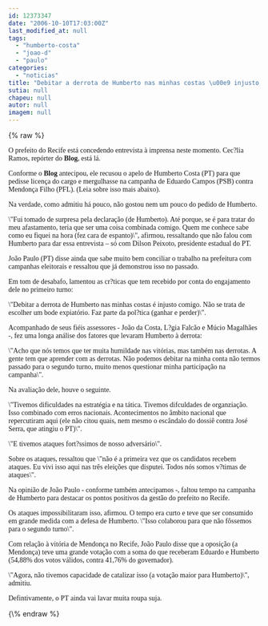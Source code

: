 ```yaml
---
id: 12373347
date: "2006-10-10T17:03:00Z"
last_modified_at: null
tags:
  - "humberto-costa"
  - "joao-d"
  - "paulo"
categories:
  - "noticias"
title: "Debitar a derrota de Humberto nas minhas costas \u00e9 injusto, desabafa Jo\u00e3o Paulo"
sutia: null
chapeu: null
autor: null
imagem: null
---
```

{\% raw %}
<p><P><FONT face=Verdana>O prefeito do Recife está concedendo entrevista à imprensa neste momento. Cec?lia Ramos, repórter do <STRONG>Blog</STRONG>, está lá.</FONT></P></p>
<p><P><FONT face=Verdana>Conforme o <B>Blog</B> antecipou, ele recusou o apelo de Humberto Costa (PT) para que pedisse licença do cargo e mergulhasse na campanha de Eduardo Campos (PSB) contra Mendonça Filho (PFL). (Leia sobre isso mais abaixo).</FONT></P></p>
<p><P><FONT face=Verdana>Na verdade, como admitiu há pouco, não gostou nem um pouco do pedido de Humberto.</FONT></P></p>
<p><P><FONT face=Verdana>\"Fui tomado de surpresa pela declaração (de Humberto). Até porque, se é para tratar do meu afastamento, teria que ser uma coisa combinada comigo. Quem me conhece sabe como eu fiquei na hora (fez cara de espanto)\", afirmou, ressaltando que não falou com Humberto para dar essa entrevista – só com Dilson Peixoto, presidente estadual do PT.</FONT></P></p>
<p><P><FONT face=Verdana>João Paulo (PT) disse ainda que sabe muito bem conciliar o trabalho na prefeitura com campanhas eleitorais e ressaltou que já demonstrou isso no passado.</FONT></P></p>
<p><P><FONT face=Verdana>Em tom de desabafo, lamentou as cr?ticas que tem recebido por conta do engajamento dele no primeiro turno:</FONT></P></p>
<p><P><FONT face=Verdana>\"Debitar a derrota de Humberto nas minhas costas é injusto comigo. Não se trata de escolher um bode expiatório. Faz parte da pol?tica (ganhar e perder)\".</FONT></P></p>
<p><P><FONT face=Verdana>Acompanhado de seus fiéis assessores - João da Costa, L?gia Falcão e Múcio Magalhães -, fez uma longa análise dos fatores que levaram Humberto à derrota:</FONT></P></p>
<p><P><FONT face=Verdana>\"Acho que nós temos que ter muita humildade nas vitórias, mas também nas derrotas. A gente tem que aprender com as derrotas. Não podemos debitar na minha conta não termos passado para o segundo turno, muito menos questionar minha participação na campanha\".</FONT></P></p>
<p><P><FONT face=Verdana>Na avaliação dele, houve o seguinte.</FONT></P></p>
<p><P><FONT face=Verdana>\"Tivemos dificuldades na estratégia e na tática. Tivemos difculdades de organziação. Isso combinado com erros nacionais. Acontecimentos no âmbito nacional que repercutiram aqui (ele não citou quais, nem mesmo o escândalo do dossiê contra José Serra, que atingiu o PT)\".</FONT></P></p>
<p><P><FONT face=Verdana>\"E tivemos ataques fort?ssimos de nosso adversário\".</FONT></P></p>
<p><P><FONT face=Verdana>Sobre os ataques, ressaltou que \"não é a primeira vez que os candidatos recebem ataques. Eu vivi isso aqui nas três eleições que disputei. Todos nós somos v?timas de ataques\".</FONT></P></p>
<p><P><FONT face=Verdana>Na opinião de João Paulo - conforme também antecipamos -, faltou tempo na campanha de Humberto para destacar os pontos positivos da gestão do prefeito no Recife. </FONT></P></p>
<p><P><FONT face=Verdana>Os ataques impossibilitaram isso, afirmou. O tempo era curto e teve que ser consumido em grande medida com a defesa de Humberto. \"Isso colaborou para que não fôssemos para o segundo turno\".</FONT></P></p>
<p><P><FONT face=Verdana>Com relação à vitória de Mendonça no Recife, João Paulo disse que a oposição (a Mendonça) teve uma grande votação com a soma do que receberam Eduardo e Humberto (54,88% dos votos válidos, contra 41,76% do governador).</FONT></P></p>
<p><P><FONT face=Verdana>\"Agora, não tivemos capacidade de catalizar isso (a votação maior para Humberto)\", admitiu.</FONT></P></p>
<p><P><FONT face=Verdana>Defintivamente, o PT ainda vai lavar muita roupa suja.</FONT></P> </p>
{\% endraw %}